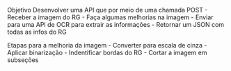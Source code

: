 Objetivo
Desenvolver uma API que por meio de uma chamada POST
    - Receber a imagem do RG
    - Faça algumas melhorias na imagem
    - Enviar para uma API de OCR para extrair as informações 
    - Retornar um JSON com todas as infos do RG


Etapas para a melhoria da imagem
    - Converter para escala de cinza
    - Aplicar binarização
    - Indentificar bordas do RG
    - Cortar a imagem em subseções